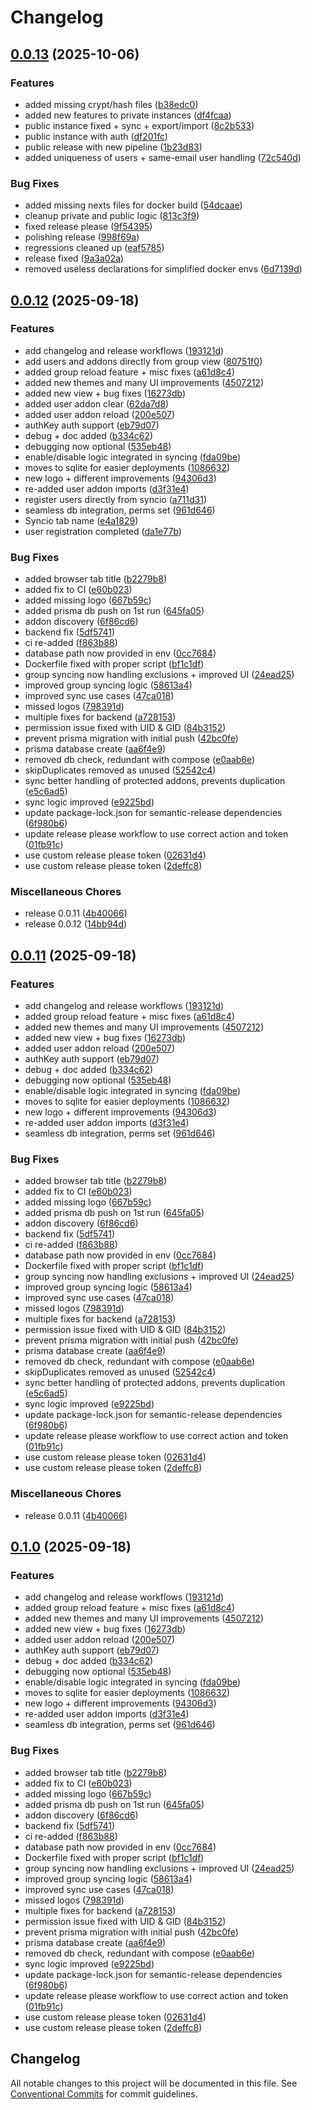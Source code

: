 # Changelog

## [0.0.13](https://github.com/iamneur0/syncio/compare/v0.0.12...v0.0.13) (2025-10-06)

### Features

* added missing crypt/hash files ([b38edc0](https://github.com/iamneur0/syncio/commit/b38edc09ab5de49ce0f7d54143b14a7686576bea))
* added new features to private instances ([df4fcaa](https://github.com/iamneur0/syncio/commit/df4fcaa9921b95f15fdc9b8c108be9836f84340c))
* public instance fixed + sync + export/import ([8c2b533](https://github.com/iamneur0/syncio/commit/8c2b533bbbd5a7c500edc1d0c37c4ba005d06798))
* public instance with auth ([df201fc](https://github.com/iamneur0/syncio/commit/df201fca816dd5858bd1d84d07fe9ce7eb797d1c))
* public release with new pipeline ([1b23d83](https://github.com/iamneur0/syncio/commit/1b23d8331baf030026479801a528627599066be9))
* added uniqueness of users + same-email user handling ([72c540d](https://github.com/iamneur0/syncio/commit/72c540d800b66786bc76f7a9cf4a343abdc2a630))

### Bug Fixes

* added missing nexts files for docker build ([54dcaae](https://github.com/iamneur0/syncio/commit/54dcaae004c58c110a75beec8ea65a1432644809))
* cleanup private and public logic ([813c3f9](https://github.com/iamneur0/syncio/commit/813c3f96aa5150a67ef3d5d833425b125a79d979))
* fixed release please ([9f54395](https://github.com/iamneur0/syncio/commit/9f543953c8126a9983bd217333b4afc99baefff1))
* polishing release ([998f69a](https://github.com/iamneur0/syncio/commit/998f69a3990abd66053b999fd590a63613593bea))
* regressions cleaned up ([eaf5785](https://github.com/iamneur0/syncio/commit/eaf5785bc9ce0ee44b2e4e5d45988da6bc210465))
* release fixed ([9a3a02a](https://github.com/iamneur0/syncio/commit/9a3a02ad7a97e38752ba2d85544f5b9a4445fb9e))
* removed useless declarations for simplified docker envs ([6d7139d](https://github.com/iamneur0/syncio/commit/6d7139d75b3fc86fad17dd736e11f971522349f5))

## [0.0.12](https://github.com/iamneur0/syncio/compare/v0.0.12...v0.0.12) (2025-09-18)


### Features

* add changelog and release workflows ([193121d](https://github.com/iamneur0/syncio/commit/193121dd73cd768f52412c1ca40009cacb99a392))
* add users and addons directly from group view ([80751f0](https://github.com/iamneur0/syncio/commit/80751f0f1679c330cec7f91b9ec2c6126455af62))
* added group reload feature + misc fixes ([a61d8c4](https://github.com/iamneur0/syncio/commit/a61d8c4dc12bcbc61e18e1ed4ae71e65a3f13897))
* added new themes and many UI improvements ([4507212](https://github.com/iamneur0/syncio/commit/450721281fcd6cbb2c594fb80333aa37285c4436))
* added new view + bug fixes ([16273db](https://github.com/iamneur0/syncio/commit/16273db58aac1793a3a6400d642104fd817b0e7b))
* added user addon clear ([62da7d8](https://github.com/iamneur0/syncio/commit/62da7d858326f802c9478e8391aa913982a690f7))
* added user addon reload ([200e507](https://github.com/iamneur0/syncio/commit/200e507f753d00573365d878bbfac877b987da53))
* authKey auth support ([eb79d07](https://github.com/iamneur0/syncio/commit/eb79d072247591b05aebe523690cdee9b222eda6))
* debug + doc added ([b334c62](https://github.com/iamneur0/syncio/commit/b334c62cc1965f70808973bf7bce48ddf5ba794a))
* debugging now optional ([535eb48](https://github.com/iamneur0/syncio/commit/535eb48c8324aa09c279a90b264b006b2ec516c6))
* enable/disable logic integrated in syncing ([fda09be](https://github.com/iamneur0/syncio/commit/fda09be27b61a980cc2f145890021fce337d592b))
* moves to sqlite for easier deployments ([1086632](https://github.com/iamneur0/syncio/commit/10866327c47a19d1c2da8cb0dc1cc7b76331df9b))
* new logo + different improvements ([94306d3](https://github.com/iamneur0/syncio/commit/94306d34556db15c6dd70309bcb23d87a41aff1a))
* re-added user addon imports ([d3f31e4](https://github.com/iamneur0/syncio/commit/d3f31e494dc8e8808656aec58da1427394508e3d))
* register users directly from syncio ([a711d31](https://github.com/iamneur0/syncio/commit/a711d317b170c3ca9d85f3a8c660c9152b977014))
* seamless db integration, perms set ([961d646](https://github.com/iamneur0/syncio/commit/961d64696d63833d9cbc7bbdc26102273c4b74ad))
* Syncio tab name ([e4a1829](https://github.com/iamneur0/syncio/commit/e4a18299d59f7d35ec1cac58c9af7b6797666d04))
* user registration completed ([da1e77b](https://github.com/iamneur0/syncio/commit/da1e77b1178b17f1117362f047339af652b7a73e))


### Bug Fixes

* added browser tab title ([b2279b8](https://github.com/iamneur0/syncio/commit/b2279b8e9c76e47632a77b177688d381a0692cf4))
* added fix to CI ([e60b023](https://github.com/iamneur0/syncio/commit/e60b0237808376fc1a70f34191389318491ad4d2))
* added missing logo ([667b59c](https://github.com/iamneur0/syncio/commit/667b59c6ef15a14da81d2f9e8afcf561112097be))
* added prisma db push on 1st run ([645fa05](https://github.com/iamneur0/syncio/commit/645fa052cce8fe0dfc8a243e3bcbafbddaf115d3))
* addon discovery ([6f86cd6](https://github.com/iamneur0/syncio/commit/6f86cd68aecb976e4e42108949e77c89c5996785))
* backend fix ([5df5741](https://github.com/iamneur0/syncio/commit/5df5741e3c68f60b0f7925a7f1456ad12a5c63cc))
* ci re-added ([f863b88](https://github.com/iamneur0/syncio/commit/f863b887edeebc5279e2c283abc9d3e9af5c4fb9))
* database path now provided in env ([0cc7684](https://github.com/iamneur0/syncio/commit/0cc7684d067ff0b4bfe176ebf9617b720c7fa1f1))
* Dockerfile fixed with proper script ([bf1c1df](https://github.com/iamneur0/syncio/commit/bf1c1df5e6d7fd17070f02198bb00f64e4a105d6))
* group syncing now handling exclusions + improved UI ([24ead25](https://github.com/iamneur0/syncio/commit/24ead258c9b25813a1b0e4cb8b50f4b775e5802b))
* improved group syncing logic ([58613a4](https://github.com/iamneur0/syncio/commit/58613a46bae373f3f31b2718c9936fccbe139f24))
* improved sync use cases ([47ca018](https://github.com/iamneur0/syncio/commit/47ca018d991b200460830f00e543e816b273bc1f))
* missed logos ([798391d](https://github.com/iamneur0/syncio/commit/798391d7ea68af34b361d338fcd4135389c0f1a0))
* multiple fixes for backend ([a728153](https://github.com/iamneur0/syncio/commit/a7281537967e86475dba1d9cb6f572a5d97ff98e))
* permission issue fixed with UID & GID ([84b3152](https://github.com/iamneur0/syncio/commit/84b315290fbe6602374e306e25e3807076d595d9))
* prevent prisma migration with initial push ([42bc0fe](https://github.com/iamneur0/syncio/commit/42bc0fe2b1063be6d5284035354fa1dbba002b44))
* prisma database create ([aa6f4e9](https://github.com/iamneur0/syncio/commit/aa6f4e997b55e727ee24e4d705f5f2f413e6908d))
* removed db check, redundant with compose ([e0aab6e](https://github.com/iamneur0/syncio/commit/e0aab6eb99b1db6131a3e632ddfbb31f698e54df))
* skipDuplicates removed as unused ([52542c4](https://github.com/iamneur0/syncio/commit/52542c4a5ae436177f0d9ce33684301f94657714))
* sync better handling of protected addons, prevents duplication ([e5c6ad5](https://github.com/iamneur0/syncio/commit/e5c6ad5d948c2e7d716c727e92ace06e5e2901bc))
* sync logic improved ([e9225bd](https://github.com/iamneur0/syncio/commit/e9225bdea3e9ffb93aa303a1b086d0de334f3467))
* update package-lock.json for semantic-release dependencies ([6f980b6](https://github.com/iamneur0/syncio/commit/6f980b6837d2b184cdfd9979f1875c888badf2dc))
* update release please workflow to use correct action and token ([01fb91c](https://github.com/iamneur0/syncio/commit/01fb91c8c8af441cd3893a7eb2cee7e60cfa34e4))
* use custom release please token ([02631d4](https://github.com/iamneur0/syncio/commit/02631d46586db4a0ec89996cef03418fbf96cb9c))
* use custom release please token ([2deffc8](https://github.com/iamneur0/syncio/commit/2deffc8f9a579ca17bfc99701558fa196c71385e))


### Miscellaneous Chores

* release 0.0.11 ([4b40066](https://github.com/iamneur0/syncio/commit/4b40066ce641516c418e340302d734857b01e3b0))
* release 0.0.12 ([14bb94d](https://github.com/iamneur0/syncio/commit/14bb94df4e51ab1fc081b839ff6245c8193a9fa7))

## [0.0.11](https://github.com/iamneur0/syncio/compare/v0.0.11...v0.0.11) (2025-09-18)


### Features

* add changelog and release workflows ([193121d](https://github.com/iamneur0/syncio/commit/193121dd73cd768f52412c1ca40009cacb99a392))
* added group reload feature + misc fixes ([a61d8c4](https://github.com/iamneur0/syncio/commit/a61d8c4dc12bcbc61e18e1ed4ae71e65a3f13897))
* added new themes and many UI improvements ([4507212](https://github.com/iamneur0/syncio/commit/450721281fcd6cbb2c594fb80333aa37285c4436))
* added new view + bug fixes ([16273db](https://github.com/iamneur0/syncio/commit/16273db58aac1793a3a6400d642104fd817b0e7b))
* added user addon reload ([200e507](https://github.com/iamneur0/syncio/commit/200e507f753d00573365d878bbfac877b987da53))
* authKey auth support ([eb79d07](https://github.com/iamneur0/syncio/commit/eb79d072247591b05aebe523690cdee9b222eda6))
* debug + doc added ([b334c62](https://github.com/iamneur0/syncio/commit/b334c62cc1965f70808973bf7bce48ddf5ba794a))
* debugging now optional ([535eb48](https://github.com/iamneur0/syncio/commit/535eb48c8324aa09c279a90b264b006b2ec516c6))
* enable/disable logic integrated in syncing ([fda09be](https://github.com/iamneur0/syncio/commit/fda09be27b61a980cc2f145890021fce337d592b))
* moves to sqlite for easier deployments ([1086632](https://github.com/iamneur0/syncio/commit/10866327c47a19d1c2da8cb0dc1cc7b76331df9b))
* new logo + different improvements ([94306d3](https://github.com/iamneur0/syncio/commit/94306d34556db15c6dd70309bcb23d87a41aff1a))
* re-added user addon imports ([d3f31e4](https://github.com/iamneur0/syncio/commit/d3f31e494dc8e8808656aec58da1427394508e3d))
* seamless db integration, perms set ([961d646](https://github.com/iamneur0/syncio/commit/961d64696d63833d9cbc7bbdc26102273c4b74ad))


### Bug Fixes

* added browser tab title ([b2279b8](https://github.com/iamneur0/syncio/commit/b2279b8e9c76e47632a77b177688d381a0692cf4))
* added fix to CI ([e60b023](https://github.com/iamneur0/syncio/commit/e60b0237808376fc1a70f34191389318491ad4d2))
* added missing logo ([667b59c](https://github.com/iamneur0/syncio/commit/667b59c6ef15a14da81d2f9e8afcf561112097be))
* added prisma db push on 1st run ([645fa05](https://github.com/iamneur0/syncio/commit/645fa052cce8fe0dfc8a243e3bcbafbddaf115d3))
* addon discovery ([6f86cd6](https://github.com/iamneur0/syncio/commit/6f86cd68aecb976e4e42108949e77c89c5996785))
* backend fix ([5df5741](https://github.com/iamneur0/syncio/commit/5df5741e3c68f60b0f7925a7f1456ad12a5c63cc))
* ci re-added ([f863b88](https://github.com/iamneur0/syncio/commit/f863b887edeebc5279e2c283abc9d3e9af5c4fb9))
* database path now provided in env ([0cc7684](https://github.com/iamneur0/syncio/commit/0cc7684d067ff0b4bfe176ebf9617b720c7fa1f1))
* Dockerfile fixed with proper script ([bf1c1df](https://github.com/iamneur0/syncio/commit/bf1c1df5e6d7fd17070f02198bb00f64e4a105d6))
* group syncing now handling exclusions + improved UI ([24ead25](https://github.com/iamneur0/syncio/commit/24ead258c9b25813a1b0e4cb8b50f4b775e5802b))
* improved group syncing logic ([58613a4](https://github.com/iamneur0/syncio/commit/58613a46bae373f3f31b2718c9936fccbe139f24))
* improved sync use cases ([47ca018](https://github.com/iamneur0/syncio/commit/47ca018d991b200460830f00e543e816b273bc1f))
* missed logos ([798391d](https://github.com/iamneur0/syncio/commit/798391d7ea68af34b361d338fcd4135389c0f1a0))
* multiple fixes for backend ([a728153](https://github.com/iamneur0/syncio/commit/a7281537967e86475dba1d9cb6f572a5d97ff98e))
* permission issue fixed with UID & GID ([84b3152](https://github.com/iamneur0/syncio/commit/84b315290fbe6602374e306e25e3807076d595d9))
* prevent prisma migration with initial push ([42bc0fe](https://github.com/iamneur0/syncio/commit/42bc0fe2b1063be6d5284035354fa1dbba002b44))
* prisma database create ([aa6f4e9](https://github.com/iamneur0/syncio/commit/aa6f4e997b55e727ee24e4d705f5f2f413e6908d))
* removed db check, redundant with compose ([e0aab6e](https://github.com/iamneur0/syncio/commit/e0aab6eb99b1db6131a3e632ddfbb31f698e54df))
* skipDuplicates removed as unused ([52542c4](https://github.com/iamneur0/syncio/commit/52542c4a5ae436177f0d9ce33684301f94657714))
* sync better handling of protected addons, prevents duplication ([e5c6ad5](https://github.com/iamneur0/syncio/commit/e5c6ad5d948c2e7d716c727e92ace06e5e2901bc))
* sync logic improved ([e9225bd](https://github.com/iamneur0/syncio/commit/e9225bdea3e9ffb93aa303a1b086d0de334f3467))
* update package-lock.json for semantic-release dependencies ([6f980b6](https://github.com/iamneur0/syncio/commit/6f980b6837d2b184cdfd9979f1875c888badf2dc))
* update release please workflow to use correct action and token ([01fb91c](https://github.com/iamneur0/syncio/commit/01fb91c8c8af441cd3893a7eb2cee7e60cfa34e4))
* use custom release please token ([02631d4](https://github.com/iamneur0/syncio/commit/02631d46586db4a0ec89996cef03418fbf96cb9c))
* use custom release please token ([2deffc8](https://github.com/iamneur0/syncio/commit/2deffc8f9a579ca17bfc99701558fa196c71385e))


### Miscellaneous Chores

* release 0.0.11 ([4b40066](https://github.com/iamneur0/syncio/commit/4b40066ce641516c418e340302d734857b01e3b0))

## [0.1.0](https://github.com/iamneur0/syncio/compare/v0.0.1...v0.1.0) (2025-09-18)


### Features

* add changelog and release workflows ([193121d](https://github.com/iamneur0/syncio/commit/193121dd73cd768f52412c1ca40009cacb99a392))
* added group reload feature + misc fixes ([a61d8c4](https://github.com/iamneur0/syncio/commit/a61d8c4dc12bcbc61e18e1ed4ae71e65a3f13897))
* added new themes and many UI improvements ([4507212](https://github.com/iamneur0/syncio/commit/450721281fcd6cbb2c594fb80333aa37285c4436))
* added new view + bug fixes ([16273db](https://github.com/iamneur0/syncio/commit/16273db58aac1793a3a6400d642104fd817b0e7b))
* added user addon reload ([200e507](https://github.com/iamneur0/syncio/commit/200e507f753d00573365d878bbfac877b987da53))
* authKey auth support ([eb79d07](https://github.com/iamneur0/syncio/commit/eb79d072247591b05aebe523690cdee9b222eda6))
* debug + doc added ([b334c62](https://github.com/iamneur0/syncio/commit/b334c62cc1965f70808973bf7bce48ddf5ba794a))
* debugging now optional ([535eb48](https://github.com/iamneur0/syncio/commit/535eb48c8324aa09c279a90b264b006b2ec516c6))
* enable/disable logic integrated in syncing ([fda09be](https://github.com/iamneur0/syncio/commit/fda09be27b61a980cc2f145890021fce337d592b))
* moves to sqlite for easier deployments ([1086632](https://github.com/iamneur0/syncio/commit/10866327c47a19d1c2da8cb0dc1cc7b76331df9b))
* new logo + different improvements ([94306d3](https://github.com/iamneur0/syncio/commit/94306d34556db15c6dd70309bcb23d87a41aff1a))
* re-added user addon imports ([d3f31e4](https://github.com/iamneur0/syncio/commit/d3f31e494dc8e8808656aec58da1427394508e3d))
* seamless db integration, perms set ([961d646](https://github.com/iamneur0/syncio/commit/961d64696d63833d9cbc7bbdc26102273c4b74ad))


### Bug Fixes

* added browser tab title ([b2279b8](https://github.com/iamneur0/syncio/commit/b2279b8e9c76e47632a77b177688d381a0692cf4))
* added fix to CI ([e60b023](https://github.com/iamneur0/syncio/commit/e60b0237808376fc1a70f34191389318491ad4d2))
* added missing logo ([667b59c](https://github.com/iamneur0/syncio/commit/667b59c6ef15a14da81d2f9e8afcf561112097be))
* added prisma db push on 1st run ([645fa05](https://github.com/iamneur0/syncio/commit/645fa052cce8fe0dfc8a243e3bcbafbddaf115d3))
* addon discovery ([6f86cd6](https://github.com/iamneur0/syncio/commit/6f86cd68aecb976e4e42108949e77c89c5996785))
* backend fix ([5df5741](https://github.com/iamneur0/syncio/commit/5df5741e3c68f60b0f7925a7f1456ad12a5c63cc))
* ci re-added ([f863b88](https://github.com/iamneur0/syncio/commit/f863b887edeebc5279e2c283abc9d3e9af5c4fb9))
* database path now provided in env ([0cc7684](https://github.com/iamneur0/syncio/commit/0cc7684d067ff0b4bfe176ebf9617b720c7fa1f1))
* Dockerfile fixed with proper script ([bf1c1df](https://github.com/iamneur0/syncio/commit/bf1c1df5e6d7fd17070f02198bb00f64e4a105d6))
* group syncing now handling exclusions + improved UI ([24ead25](https://github.com/iamneur0/syncio/commit/24ead258c9b25813a1b0e4cb8b50f4b775e5802b))
* improved group syncing logic ([58613a4](https://github.com/iamneur0/syncio/commit/58613a46bae373f3f31b2718c9936fccbe139f24))
* improved sync use cases ([47ca018](https://github.com/iamneur0/syncio/commit/47ca018d991b200460830f00e543e816b273bc1f))
* missed logos ([798391d](https://github.com/iamneur0/syncio/commit/798391d7ea68af34b361d338fcd4135389c0f1a0))
* multiple fixes for backend ([a728153](https://github.com/iamneur0/syncio/commit/a7281537967e86475dba1d9cb6f572a5d97ff98e))
* permission issue fixed with UID & GID ([84b3152](https://github.com/iamneur0/syncio/commit/84b315290fbe6602374e306e25e3807076d595d9))
* prevent prisma migration with initial push ([42bc0fe](https://github.com/iamneur0/syncio/commit/42bc0fe2b1063be6d5284035354fa1dbba002b44))
* prisma database create ([aa6f4e9](https://github.com/iamneur0/syncio/commit/aa6f4e997b55e727ee24e4d705f5f2f413e6908d))
* removed db check, redundant with compose ([e0aab6e](https://github.com/iamneur0/syncio/commit/e0aab6eb99b1db6131a3e632ddfbb31f698e54df))
* sync logic improved ([e9225bd](https://github.com/iamneur0/syncio/commit/e9225bdea3e9ffb93aa303a1b086d0de334f3467))
* update package-lock.json for semantic-release dependencies ([6f980b6](https://github.com/iamneur0/syncio/commit/6f980b6837d2b184cdfd9979f1875c888badf2dc))
* update release please workflow to use correct action and token ([01fb91c](https://github.com/iamneur0/syncio/commit/01fb91c8c8af441cd3893a7eb2cee7e60cfa34e4))
* use custom release please token ([02631d4](https://github.com/iamneur0/syncio/commit/02631d46586db4a0ec89996cef03418fbf96cb9c))
* use custom release please token ([2deffc8](https://github.com/iamneur0/syncio/commit/2deffc8f9a579ca17bfc99701558fa196c71385e))

## Changelog

All notable changes to this project will be documented in this file. See [Conventional Commits](https://conventionalcommits.org) for commit guidelines.
